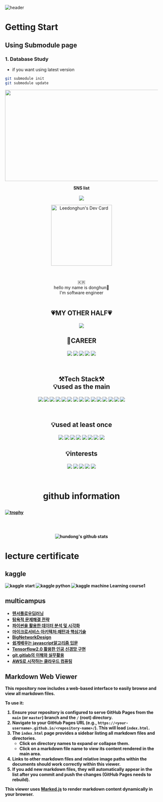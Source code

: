 ![header](https://capsule-render.vercel.app/api?type=waving&color=auto&height=300&section=header&text=welcome&fontSize=90&animation=fadeIn&fontAlignY=38&desc=hundong2%20GitHub%20Profile&descAlignY=51&descAlign=62)  

# Getting Start 
## Using Submodule page 
### 1. Database Study 
- if you want using latest version 
```sh
git submodule init 
git submodule update 
```
<a href="https://www.gitanimals.org/en_US?utm_medium=image&utm_source=hundong2&utm_content=farm">
<img
  src="https://render.gitanimals.org/farms/hundong2"
  width="600"
  height="300"
/>
</a>
<p align="center">
    <Strong>SNS list</Strong><br><br>
    <a href="https://physicalkingman.tistory.com/" target="_blank"><img src="https://img.shields.io/badge/PhysicalKingman Blog-0B2C4A?style=flat-square&logo=ActiGraph&logoColor=white"/>
    </a>
</p>
<p align="center">
<a href="https://app.daily.dev/systemalee"><img src="https://api.daily.dev/devcards/d8e370a4fad84bc8b3d891db9cb368d2.png?r=2cn" width="200" alt="Leedonghun's Dev Card"/></a>
    </p>

<br>

<p align="center">
🇰🇷 <br>hello my name is donghun👐<br>
I'm software engineer<br>
<br>
</p>

## <p align="center"><Strong>💗MY OTHER HALF💗  </String></p>
<p align="center">
    <!---songhee--->
    <img src="https://img.shields.io/badge/songhee-EA4AAA?style=for-the-badge&logo=GitHub Sponsors&logoColor=white"> </p>



## <p align="center"><Strong>🏢CAREER</String></p>

<p align="center" display="inline-block">
    <!---network--->
    <img src="https://img.shields.io/badge/network engineer-1BA0D7?style=for-the-badge&logo=cisco&logoColor=white"> 
    <!---embedded--->
    <img src="https://img.shields.io/badge/embedded sw-3776AB?style=for-the-badge&logo=arm&logoColor=white"> 
    <!---data scientist--->
    <img src="https://img.shields.io/badge/DATA SCIENTIST-20BEFF?style=for-the-badge&logo=kaggle&logoColor=white"> 
    <!---protocol--->
    <img src="https://img.shields.io/badge/protocol-00629B?style=for-the-badge&logo=ieee&logoColor=white">
    <!--linux--->
    <img src="https://img.shields.io/badge/Linux-FCC624?style=for-the-badge&logo=Linux&logoColor=white"> 
    </p>
<br>

## <p align="center"><Strong>⚒️Tech Stack⚒️</Strong><br>💡used as the main</p>
<p align="center" display="inline-block">
    <!---C++--->
    <img src="https://img.shields.io/badge/C++-00599C?style=for-the-badge&logo=C%2B%2B&logoColor=white"> 
    <!---C--->
    <img src="https://img.shields.io/badge/C-6DB33F?style=for-the-badge&logo=C&logoColor=white">
    <!---Csharp--->
    <img src="https://img.shields.io/badge/Csharp-239120?style=for-the-badge&logo=Csharp&logoColor=white">
    <!---WPF--->
    <img src="https://img.shields.io/badge/.NET_WPF-5C2D91?style=for-the-badge&logo=visualstudio&logoColor=white">
    <!---MFC--->
    <img src="https://img.shields.io/badge/C++ MFC-5C2D91?style=for-the-badge&logo=visualstudio&logoColor=white">
    <!---PYTHON--->
    <img src="https://img.shields.io/badge/Python-3776AB?style=for-the-badge&logo=Python&logoColor=white">
    <!---LINUX--->
    <img src="https://img.shields.io/badge/linux-FCC624?style=for-the-badge&logo=Linux&logoColor=white">
    <!---GIT--->
    <img src="https://img.shields.io/badge/GIT-F05032?style=for-the-badge&logo=git&logoColor=white"> 
    <!---GIT HUB--->
    <img src="https://img.shields.io/badge/GIT HUB-181717?style=for-the-badge&logo=github&logoColor=white"> 
    <!---shell--->
    <img src="https://img.shields.io/badge/shell scirpt-5391FE?style=for-the-badge&logo=powershell&logoColor=white"> 
    <!---RTOS--->
    <img src="https://img.shields.io/badge/VxWorks-22314E?style=for-the-badge&logo=ros&logoColor=white"> 
    <!---wireshark--->
    <img src="https://img.shields.io/badge/wireshark-1679A7?style=for-the-badge&logo=wireshark&logoColor=white"> 
    <!---vscode--->
    <img src="https://img.shields.io/badge/vs code-007ACC?style=for-the-badge&logo=Visual Studio Code&logoColor=white"> 
    <!---jira--->
    <img src="https://img.shields.io/badge/jira-0052CC?style=for-the-badge&logo=jira&logoColor=white"> 
    <!---confluence--->
    <img src="https://img.shields.io/badge/confluence-0052CC?style=for-the-badge&logo=Atlassian&logoColor=white">   
</p><br>

## <p align="center">💡used at least once</p>

<p align="center" display="inline-block">
  <img src="https://img.shields.io/badge/javascript-F7DF1E?style=for-the-badge&logo=javascript&logoColor=black">
  <img src="https://img.shields.io/badge/css-1572B6?style=for-the-badge&logo=css3&logoColor=white">
  <img src="https://img.shields.io/badge/html-E34F26?style=for-the-badge&logo=html5&logoColor=white">
  <img src="https://img.shields.io/badge/zigbee-EB0443?style=for-the-badge&logo=zigbee&logoColor=white">
    <!---nodejs--->
    <img src="https://img.shields.io/badge/node.js-339933?style=for-the-badge&logo=node.js&logoColor=white"> 
    <!---boost--->
    <img src="https://img.shields.io/badge/boost(C++)-F7901E?style=for-the-badge&logo=boost&logoColor=white"> 
    <!---visual basic--->
    <img src="https://img.shields.io/badge/visual basic-5C2D91?style=for-the-badge&logo=visualstudio&logoColor=white">
    <!---lua--->
    <img src="https://img.shields.io/badge/lua-2C2D72?style=for-the-badge&logo=lua&logoColor=white"> 
</p>

## <p align="center">💡interests</p>

<p align="center" display="inline-block">
    <!---kaggle--->
    <img src="https://img.shields.io/badge/kaggle-20BEFF?style=for-the-badge&logo=kaggle&logoColor=white"> 
    <!---udemy--->
    <img src="https://img.shields.io/badge/udemy-A435F0?style=for-the-badge&logo=udemy&logoColor=white"> 
    <!---Coursera--->
    <img src="https://img.shields.io/badge/Coursera-0056D2?style=for-the-badge&logo=Coursera&logoColor=white"> 
    <!---Node.js--->
    <img src="https://img.shields.io/badge/Node.js-339933?style=for-the-badge&logo=Node.js&logoColor=white"> 
    <!---Web3.js--->
    <img src="https://img.shields.io/badge/Web3.js-F16822?style=for-the-badge&logo=Web3.js&logoColor=white"> 
</p>

<br>

# <p align="center">github information

[![trophy](https://github-profile-trophy.vercel.app/?username=hundong2&row=1)](https://github.com/ryo-ma/github-profile-trophy)
</p>
<br>
<br>

<div align=center>

![hundong's github stats](https://github-readme-stats.vercel.app/api?username=hundong2&show_icons=true)
</div>

# lecture certificate

## kaggle
![kaggle start](20.images/certicifate/kaggle/hundong2_certificate.png)
![kaggle python](20.images/certicifate/kaggle/hundong2_Python.png)
![kaggle machine Learning course1](20.images/certicifate/kaggle/hundong2_Kaggle_Learning.png)

## multicampus

- [텐서플로우딥러닝](20.images/certicifate/muticampus/tensorflow_2.pdf)  
- [탐욕적 문제해결 전략](20.images/certicifate/muticampus/algorithm.pdf)  
- [파이썬을 활용한 데이터 분석 및 시각화](20.images/certicifate/muticampus/data.pdf)  
- [마이크로서비스 아키텍처:패턴과 핵심기술](20.images/certicifate/muticampus/microarchitecture.pdf)  
- [BigNetworkDesign](20.images/certicifate/muticampus/bignetwork.pdf)  
- [쉽게배우는 javascript알고리즘 입문](20.images/certicifate/muticampus/javascript.pdf)  
- [Tensorflow2.0 활용한 인공 신경망 구현](20.images/certicifate/muticampus/tensorflow.pdf)
- [git,gitlab의 이해와 실무활용](20.images/certicifate/muticampus/git_gitlab.pdf)  
- [AWS로 시작하는 클라우드 컴퓨팅](20.images/certicifate/muticampus/AWS.pdf)  


## Markdown Web Viewer

This repository now includes a web-based interface to easily browse and view all markdown files.

To use it:
1. Ensure your repository is configured to serve GitHub Pages from the `main` (or `master`) branch and the `/` (root) directory.
2. Navigate to your GitHub Pages URL (e.g., `https://<your-username>.github.io/<repository-name>/`). This will load `index.html`.
3. The `index.html` page provides a sidebar listing all markdown files and directories.
    - Click on directory names to expand or collapse them.
    - Click on a markdown file name to view its content rendered in the main area.
4. Links to other markdown files and relative image paths within the documents should work correctly within this viewer.
5. If you add new markdown files, they will automatically appear in the list after you commit and push the changes (GitHub Pages needs to rebuild).

This viewer uses [Marked.js](https://marked.js.org/) to render markdown content dynamically in your browser.
